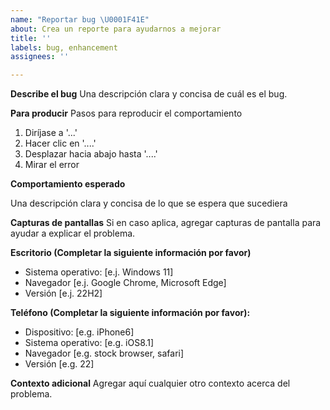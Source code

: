 ```yaml
---
name: "Reportar bug \U0001F41E"
about: Crea un reporte para ayudarnos a mejorar
title: ''
labels: bug, enhancement
assignees: ''

---
```


**Describe el bug**
Una descripción clara y concisa de cuál es el bug.

**Para producir**
Pasos para reproducir el comportamiento
1. Diríjase a '...'
2. Hacer clic en '....'
3. Desplazar hacia abajo hasta '....'
4. Mirar el error

**Comportamiento esperado**

Una descripción clara y concisa de lo que se espera que sucediera

**Capturas de pantallas**
Si en caso aplica, agregar capturas de pantalla para ayudar a explicar el problema.

**Escritorio (Completar la siguiente información por favor)**
 - Sistema operativo: [e.j. Windows 11]
 - Navegador [e.j. Google Chrome, Microsoft Edge]
 - Versión [e.j. 22H2]

**Teléfono (Completar la siguiente información por favor):**
 - Dispositivo: [e.g. iPhone6]
 - Sistema operativo: [e.g. iOS8.1]
 - Navegador [e.g. stock browser, safari]
 - Versión [e.g. 22]

**Contexto adicional**
Agregar aquí cualquier otro contexto acerca del problema.
